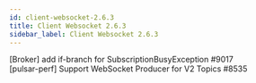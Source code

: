 ```yaml
---
id: client-websocket-2.6.3
title: Client Websocket 2.6.3 
sidebar_label: Client Websocket 2.6.3 
---
```


[Broker] add if-branch for SubscriptionBusyException #9017  
[pulsar-perf] Support WebSocket Producer for V2 Topics #8535  

